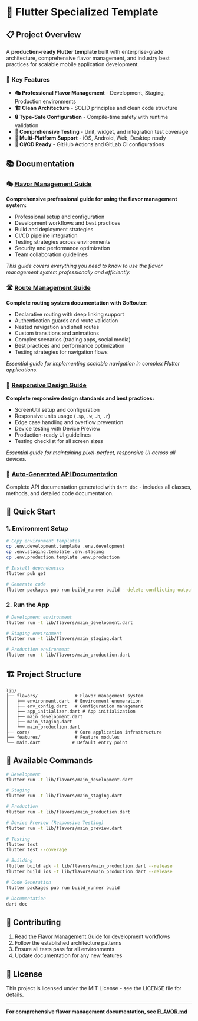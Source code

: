 # 🚀 Flutter Specialized Template

## 📋 Project Overview

A **production-ready Flutter template** built with enterprise-grade architecture, comprehensive flavor management, and industry best practices for scalable mobile application development.

### 🌟 Key Features

- **🎭 Professional Flavor Management** - Development, Staging, Production environments
- **🏗️ Clean Architecture** - SOLID principles and clean code structure
- **🔒 Type-Safe Configuration** - Compile-time safety with runtime validation
- **🧪 Comprehensive Testing** - Unit, widget, and integration test coverage
- **📱 Multi-Platform Support** - iOS, Android, Web, Desktop ready
- **🔄 CI/CD Ready** - GitHub Actions and GitLab CI configurations

## 📚 Documentation

### 🎭 **[Flavor Management Guide](lib/flavors/README.md)**
**Comprehensive professional guide for using the flavor management system:**
- Professional setup and configuration
- Development workflows and best practices
- Build and deployment strategies
- CI/CD pipeline integration
- Testing strategies across environments
- Security and performance optimization
- Team collaboration guidelines

*This guide covers everything you need to know to use the flavor management system professionally and efficiently.*

### 🛣️ **[Route Management Guide](RouteManagement.md)**
**Complete routing system documentation with GoRouter:**
- Declarative routing with deep linking support
- Authentication guards and route validation
- Nested navigation and shell routes
- Custom transitions and animations
- Complex scenarios (trading apps, social media)
- Best practices and performance optimization
- Testing strategies for navigation flows

*Essential guide for implementing scalable navigation in complex Flutter applications.*

### 📱 **[Responsive Design Guide](RESPONSIVE_DESIGN.md)**
**Complete responsive design standards and best practices:**
- ScreenUtil setup and configuration
- Responsive units usage (`.sp`, `.w`, `.h`, `.r`)
- Edge case handling and overflow prevention
- Device testing with Device Preview
- Production-ready UI guidelines
- Testing checklist for all screen sizes

*Essential guide for maintaining pixel-perfect, responsive UI across all devices.*

### 📖 **[Auto-Generated API Documentation](doc/api/index.html)**
Complete API documentation generated with `dart doc` - includes all classes, methods, and detailed code documentation.

## 🚀 Quick Start

### 1. Environment Setup
```bash
# Copy environment templates
cp .env.development.template .env.development
cp .env.staging.template .env.staging  
cp .env.production.template .env.production

# Install dependencies
flutter pub get

# Generate code
flutter packages pub run build_runner build --delete-conflicting-outputs
```

### 2. Run the App
```bash
# Development environment
flutter run -t lib/flavors/main_development.dart

# Staging environment  
flutter run -t lib/flavors/main_staging.dart

# Production environment
flutter run -t lib/flavors/main_production.dart
```

## 🏗️ Project Structure

```
lib/
├── flavors/              # Flavor management system
│   ├── environment.dart  # Environment enumeration
│   ├── env_config.dart   # Configuration management
│   ├── app_initializer.dart # App initialization
│   ├── main_development.dart
│   ├── main_staging.dart
│   └── main_production.dart
├── core/                 # Core application infrastructure
├── features/             # Feature modules
└── main.dart            # Default entry point
```

## 🔧 Available Commands

```bash
# Development
flutter run -t lib/flavors/main_development.dart

# Staging
flutter run -t lib/flavors/main_staging.dart

# Production
flutter run -t lib/flavors/main_production.dart

# Device Preview (Responsive Testing)
flutter run -t lib/flavors/main_preview.dart

# Testing
flutter test
flutter test --coverage

# Building
flutter build apk -t lib/flavors/main_production.dart --release
flutter build ios -t lib/flavors/main_production.dart --release

# Code Generation
flutter packages pub run build_runner build

# Documentation
dart doc
```

## 🤝 Contributing

1. Read the [Flavor Management Guide](FLAVOR.md) for development workflows
2. Follow the established architecture patterns
3. Ensure all tests pass for all environments
4. Update documentation for any new features

## 📄 License

This project is licensed under the MIT License - see the LICENSE file for details.

---

**For comprehensive flavor management documentation, see [FLAVOR.md](FLAVOR.md)**

